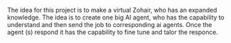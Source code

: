 The idea for this project is to make a virtual Zohair, who has an expanded knowledge.
The idea is to create one big  AI agent, who has the capability to understand and then send the job to corresponding ai agents. Once the agent (s) respond it has the capability to fine tune and talor the responce. 
